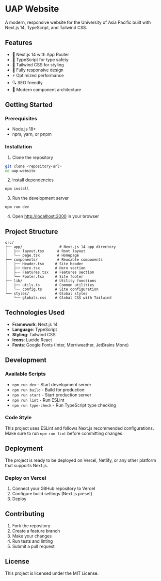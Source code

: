 # UAP Website

A modern, responsive website for the University of Asia Pacific built with Next.js 14, TypeScript, and Tailwind CSS.

## Features

- 🚀 Next.js 14 with App Router
- 💎 TypeScript for type safety
- 🎨 Tailwind CSS for styling
- 📱 Fully responsive design
- ⚡ Optimized performance
- 🔍 SEO friendly
- 🎯 Modern component architecture

## Getting Started

### Prerequisites

- Node.js 18+ 
- npm, yarn, or pnpm

### Installation

1. Clone the repository
```bash
git clone <repository-url>
cd uap-website
```

2. Install dependencies
```bash
npm install
```

3. Run the development server
```bash
npm run dev
```

4. Open [http://localhost:3000](http://localhost:3000) in your browser

## Project Structure

```
src/
├── app/                 # Next.js 14 app directory
│   ├── layout.tsx      # Root layout
│   └── page.tsx        # Homepage
├── components/         # Reusable components
│   ├── Header.tsx     # Site header
│   ├── Hero.tsx       # Hero section
│   ├── Features.tsx   # Features section
│   └── Footer.tsx     # Site footer
├── lib/               # Utility functions
│   ├── utils.ts       # Common utilities
│   └── config.ts      # Site configuration
└── styles/            # Global styles
    └── globals.css    # Global CSS with Tailwind
```

## Technologies Used

- **Framework**: Next.js 14
- **Language**: TypeScript
- **Styling**: Tailwind CSS
- **Icons**: Lucide React
- **Fonts**: Google Fonts (Inter, Merriweather, JetBrains Mono)

## Development

### Available Scripts

- `npm run dev` - Start development server
- `npm run build` - Build for production
- `npm run start` - Start production server
- `npm run lint` - Run ESLint
- `npm run type-check` - Run TypeScript type checking

### Code Style

This project uses ESLint and follows Next.js recommended configurations. Make sure to run `npm run lint` before committing changes.

## Deployment

The project is ready to be deployed on Vercel, Netlify, or any other platform that supports Next.js.

### Deploy on Vercel

1. Connect your GitHub repository to Vercel
2. Configure build settings (Next.js preset)
3. Deploy

## Contributing

1. Fork the repository
2. Create a feature branch
3. Make your changes
4. Run tests and linting
5. Submit a pull request

## License

This project is licensed under the MIT License.
